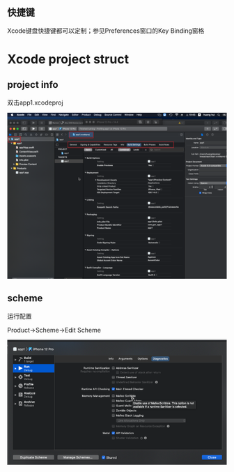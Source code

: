 ## 快捷键

Xcode键盘快捷键都可以定制；参见Preferences窗口的Key Binding窗格



# Xcode project struct

## project info

双击app1.xcodeproj

![image-20220702194608664](.\001.assets\image-20220702194608664.png)

## scheme

运行配置

Product→Scheme→Edit Scheme

![image-20220702194756705](.\001.assets\image-20220702194756705.png)

